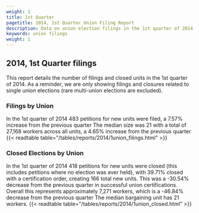 ```yaml
---
weight: 1
title: 1st Quarter
pagetitle: 2014, 1st Quarter Union Filing Report
description: Data on union election filings in the 1st quarter of 2014
keywords: union filings
weight: 1
---
```


## 2014, 1st Quarter filings

This report details the number of filings and closed units in the 1st quarter of 2014. As a reminder, we are only showing filings and closures related to single union elections (rare multi-union elections are excluded).

### Filings by Union
In the 1st quarter of 2014 483 petitions for new units were filed, a 7.57% increase from the previous quarter The median size was 21 with a total of 27,168 workers across all units, a 4.65% increase from the previous quarter
{{< readtable table="/tables/reports/2014/1union_filings.html" >}}

### Closed Elections by Union
In the 1st quarter of 2014 418 petitions for new units were closed (this includes petitions where no election was ever held), with 39.71% closed with a certification order, creating 166 total new units. This was a -30.54% decrease from the previous quarter in successful union certifications. Overall this represents approximately 7,271 workers, which is a -46.84% decrease from the previous quarter The median bargaining unit has 21 workers.
{{< readtable table="/tables/reports/2014/1union_closed.html" >}}
